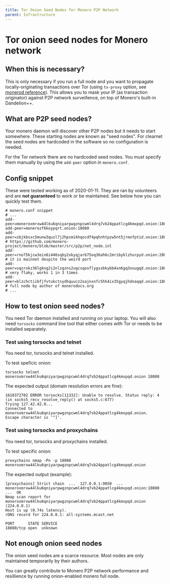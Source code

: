 ```yaml
---
title: Tor Onion Seed Nodes for Monero P2P Network
parent: Infrastructure
---
```


# Tor onion seed nodes for Monero network


## When this is necessary?

This is only necessary if you run a full node and you want to propagate locally-originating transactions over Tor (using `tx-proxy` option, see [monerod reference](/docs/interacting/monerod-reference/#tori2p)). This allows you to mask your IP (as transaction originator) against P2P network surveillence, on top of Monero's built-in Dandelion++.

## What are P2P seed nodes?

Your monero daemon will discover other P2P nodes but it needs to start somewhere. These starting nodes are known as "seed nodes". For clearnet the seed nodes are hardcoded in the software so no configuration is needed.

For the Tor network there are no hardcoded seed nodes. You must specify them manually by using the `add-peer` option in `monero.conf`.

## Config snippet

These were tested working as of 2020-01-11. They are ran by volunteers and are **not guaranteed** to work or be maintained. See below how you can quickly test them.

```
# monero.conf snippet
# ...
add-peer=moneroxmrxw44lku6qniyarpwgznpcwml4drq7vb24ppatlcg4kmxpqd.onion:18080
add-peer=monerozf6koypqrt.onion:18080
add-peer=zbjkbsxc5munw3qusl7j2hpcmikhqocdf4pqhnhtpzw5nt5jrmofptid.onion:18083        # https://github.com/monero-project/monero/blob/master/src/p2p/net_node.inl
add-peer=rno75kjcw3ein6i446sqby2xkyqjarb75oq36ah6c2mribyklzhurpyd.onion:28083        # it is mainnet despite the weird port
add-peer=sqzrokz36lgkng2i2nlzgzns2ugcxqosflygsxbkybb4xn6gq3ouugqd.onion:18083        # very flaky, works 1 in 3 times
add-peer=blzchctiibfjfvtukctsydhquucz2oajnxnfc5hh4ix35gyqjhdnaqqd.onion:18083        # full node by author of monerodocs.org
# ...
```

## How to test onion seed nodes?

You need Tor daemon installed and running on your laptop. You will also need `torsocks` command line tool that either comes with Tor or needs to be installed separately.

### Test using torsocks and telnet

You need tor, torsocks and telnet installed.

To test speficic onion:

    torsocks telnet moneroxmrxw44lku6qniyarpwgznpcwml4drq7vb24ppatlcg4kmxpqd.onion 18080

The expected output (domain resolution errors are fine):

```
1610372702 ERROR torsocks[11332]: Unable to resolve. Status reply: 4 (in socks5_recv_resolve_reply() at socks5.c:677)
Trying 127.42.42.0...
Connected to moneroxmrxw44lku6qniyarpwgznpcwml4drq7vb24ppatlcg4kmxpqd.onion.
Escape character is '^]'.
```

### Test using torsocks and proxychains

You need tor, torsocks and proxychains installed.

To test specific onion:

    proxychains nmap -Pn -p 18080 moneroxmrxw44lku6qniyarpwgznpcwml4drq7vb24ppatlcg4kmxpqd.onion

The expected output (example):

````
[proxychains] Strict chain  ...  127.0.0.1:9050  ...  moneroxmrxw44lku6qniyarpwgznpcwml4drq7vb24ppatlcg4kmxpqd.onion:18080  ...  OK
Nmap scan report for moneroxmrxw44lku6qniyarpwgznpcwml4drq7vb24ppatlcg4kmxpqd.onion (224.0.0.1)
Host is up (0.74s latency).
rDNS record for 224.0.0.1: all-systems.mcast.net

PORT      STATE SERVICE
18080/tcp open  unknown
````

## Not enough onion seed nodes

The onion seed nodes are a scarce resource. Most nodes are only maintained temporarily by their authors.

You can greatly contribute to Monero P2P network performance and resillience by running onion-enabled monero full node.
